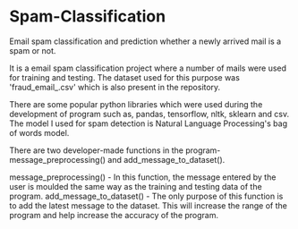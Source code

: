 # Spam-Classification
Email spam classification and prediction whether a newly arrived mail is a spam or not.


It is a email spam classification project where a number of mails were used for training and testing.
The dataset used for this purpose was 'fraud_email_.csv' which is also present in the repository.

There are some popular python libraries which were used during the development of program such as, pandas, tensorflow, nltk, sklearn and csv.
The model I used for spam detection is Natural Language Processing's bag of words model.

There are two developer-made functions in the program- message_preprocessing() and add_message_to_dataset().

message_preprocessing() - In this function, the message entered by the user is moulded the same way as the training and testing data of the program.
add_message_to_dataset() - The only purpose of this function is to add the latest message to the dataset. This will increase the range of the program and help increase the accuracy of the program.
